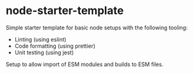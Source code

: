 # node-starter-template

Simple starter template for basic node setups with the following tooling:

- Linting (using eslint)
- Code formatting (using prettier)
- Unit testing (using jest)

Setup to allow import of ESM modules and builds to ESM files.
